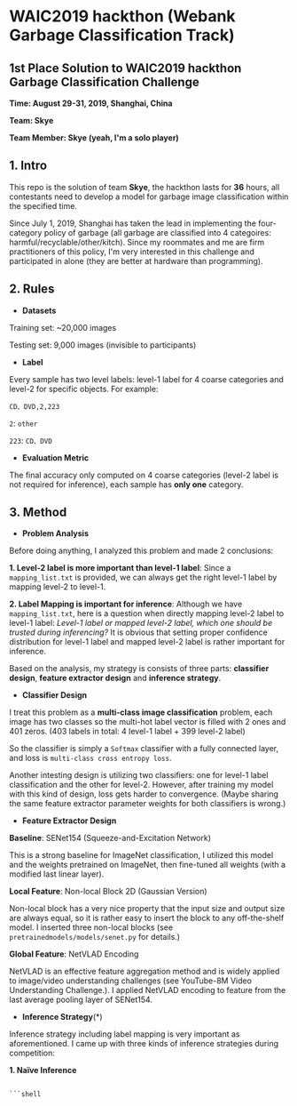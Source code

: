 # WAIC2019 hackthon (Webank Garbage Classification Track)

## 1st Place Solution to WAIC2019 hackthon Garbage Classification Challenge

**Time: August 29-31, 2019, Shanghai, China**

**Team: Skye**

**Team Member: Skye (yeah, I'm a solo player)**

## 1. Intro
   This repo is the solution of team **Skye**, the hackthon lasts for **36** hours, all contestants 
   need to develop a model for garbage image classification within the specified time.
   
   Since July 1, 2019, Shanghai has taken the lead in implementing the 
   four-category policy of garbage (all garbage are classified into 4 categoires: harmful/recyclable/other/kitch). 
   Since my roommates and me are firm practitioners of this policy, I'm very interested in this challenge and 
   participated in alone (they are better at hardware than programming).
  
## 2. Rules
   + **Datasets**
   
   Training set: ~20,000 images
   
   Testing set: 9,000 images (invisible to participants)
   
   + **Label**
   
   Every sample has two level labels: level-1 label for 4 coarse categories and level-2 for specific objects. For example:
   ```shell
   CD、DVD,2,223
   ```
   `2`: `other` 
   
   `223`: `CD、DVD`
   
   + **Evaluation Metric**
   
   The final accuracy only computed on 4 coarse categories (level-2 label is not required for inference), each sample has 
   **only one** category.
   
## 3. Method
  + **Problem Analysis**

  Before doing anything, I analyzed this problem and made 2 conclusions:
  
  **1. Level-2 label is more important than level-1 label**: Since a `mapping_list.txt` is provided, we can always get the right level-1 label by mapping level-2 to level-1.
  
  **2. Label Mapping is important for inference**: Although we have `mapping_list.txt`,  here is a question when directly mapping level-2 label to level-1 label: *Level-1 label or mapped level-2 label, which one should be trusted during inferencing?* It is obvious that setting proper confidence distribution for level-1 label and mapped level-2 label is rather important for inference.

  Based on the analysis, my strategy is consists of three parts: **classifier design**, **feature extractor design** and **inference strategy**.

  + **Classifier Design**
  
  I treat this problem as a **multi-class image classification** problem, each image has two classes so the multi-hot label 
  vector is filled with 2 ones and 401 zeros. (403 labels in total: 4 level-1 label + 399 level-2 label)
  
  So the classifier is simply a `Softmax` classifier with a fully connected layer, and loss is `multi-class cross entropy loss`.
  
  Another intesting design is utilizing two classifiers: one for level-1 label classification and the other for level-2. 
  However, after training my model with this kind of design, loss gets harder to convergence. (Maybe sharing the same feature 
  extractor parameter weights for both classifiers is wrong.)
  
  + **Feature Extractor Design**
  
  **Baseline**: SENet154 (Squeeze-and-Excitation Network)
  
   This is a strong baseline for ImageNet classification, I utilized this model and the weights pretrained on ImageNet, then fine-tuned all weights (with a modified last linear layer).
  
  **Local Feature**: Non-local Block 2D (Gaussian Version)
  
   Non-local block has a very nice property that the input size and output size are always equal, so it is rather easy to insert the block to any off-the-shelf model. I inserted three non-local blocks (see `pretrainedmodels/models/senet.py` for details.)
  
  **Global Feature**: NetVLAD Encoding
  
   NetVLAD is an effective feature aggregation method and is widely applied to image/video understanding challenges (see YouTube-8M Video Understanding Challenge.). I applied NetVLAD encoding to feature from the last average pooling layer of SENet154.
  
  + **Inference Strategy**(\*)
 
   Inference strategy including label mapping is very important as aforementioned. I came up with three kinds of inference strategies during competition:
   
   **1. Naïve Inference**
   ```shell
   
   ```shell
